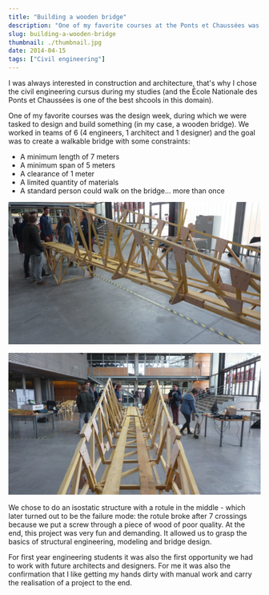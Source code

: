 ```yaml
---
title: "Building a wooden bridge"
description: "One of my favorite courses at the Ponts et Chaussées was the design week, during which we were tasked to design and build a wooden bridge."
slug: building-a-wooden-bridge
thumbnail: ./thumbnail.jpg
date: 2014-04-15
tags: ["Civil engineering"]
---
```


I was always interested in construction and architecture, that's why I chose the civil engineering cursus during my studies (and the École Nationale des Ponts et Chaussées is one of the best shcools in this domain).

One of my favorite courses was the design week, during which we were tasked to design and build something (in my case, a wooden bridge). We worked in teams of 6 (4 engineers, 1 architect and 1 designer) and the goal was to create a walkable bridge with some constraints:

- A minimum length of 7 meters
- A minimum span of 5 meters
- A clearance of 1 meter
- A limited quantity of materials
- A standard person could walk on the bridge… more than once

![The bridge viewed from the side](./image1.jpg)

![The bridge viewed from one of its ends](./image2.jpg)

We chose to do an isostatic structure with a rotule in the middle - which later turned out to be the failure mode: the rotule broke after 7 crossings because we put a screw through a piece of wood of poor quality. At the end, this project was very fun and demanding. It allowed us to grasp the basics of structural engineering, modeling and bridge design.

For first year engineering students it was also the first opportunity we had to work with future architects and designers. For me it was also the confirmation that I like getting my hands dirty with manual work and carry the realisation of a project to the end.
